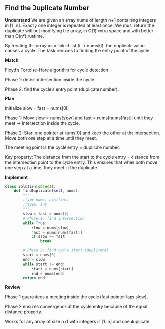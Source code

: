 ## Find the Duplicate Number
**Understand**
We are given an array nums of length n+1 containing integers in [1..n]. Exactly one integer is repeated at least once. We must return the duplicate without modifying the array, in O(1) extra space and with better than O(n²) runtime.

By treating the array as a linked list (i → nums[i]), the duplicate value causes a cycle. The task reduces to finding the entry point of the cycle.

**Match**

Floyd’s Tortoise–Hare algorithm for cycle detection.

Phase 1: detect intersection inside the cycle.

Phase 2: find the cycle’s entry point (duplicate number).

**Plan**

Initialize slow = fast = nums[0].

Phase 1: Move slow = nums[slow] and fast = nums[nums[fast]] until they meet → intersection inside the cycle.

Phase 2: Start one pointer at nums[0] and keep the other at the intersection. Move both one step at a time until they meet.

The meeting point is the cycle entry = duplicate number.

Key property: The distance from the start to the cycle entry = distance from the intersection point to the cycle entry. This ensures that when both move one step at a time, they meet at the duplicate.

**Implement**
```py
class Solution(object):
    def findDuplicate(self, nums):
        """
        :type nums: List[int]
        :rtype: int
        """
        slow = fast = nums[0]
        # Phase 1: find intersection
        while True:
            slow = nums[slow]
            fast = nums[nums[fast]]
            if slow == fast:
                break

        # Phase 2: find cycle start (duplicate)
        start = nums[0]
        end = slow
        while start != end:
            start = nums[start]
            end = nums[end]
        return end
```

**Review**

Phase 1 guarantees a meeting inside the cycle (fast pointer laps slow).

Phase 2 ensures convergence at the cycle entry because of the equal distance property.

Works for any array of size n+1 with integers in [1..n] and one duplicate.